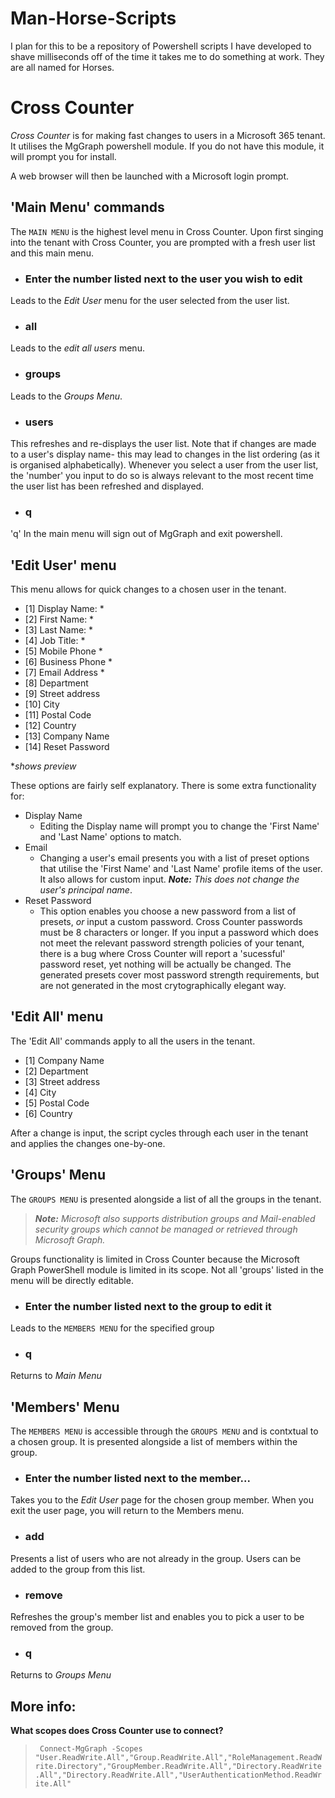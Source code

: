 # Man-Horse-Scripts
I plan for this to  be a repository of Powershell scripts I have developed to shave milliseconds off of the time it takes me to do something at work.
They are all named for Horses.

# Cross Counter

*Cross Counter* is for making fast changes to users in a Microsoft 365 tenant. It utilises the MgGraph powershell module. If you do not have this module, it will prompt you for install.

A web browser will then be launched with a Microsoft login prompt. 
## 'Main Menu' commands

The `MAIN MENU` is the highest level menu in Cross Counter. Upon first singing into the tenant with Cross Counter, you are prompted with a fresh user list and this main menu.

-  ### Enter the number listed next to the user you wish to edit
 Leads to the *Edit User* menu for the user selected from the user list.

- ### all
Leads to the *edit all users* menu.

- ### groups
Leads to the *Groups Menu*.

- ### users
This refreshes and re-displays the user list. Note that if changes are made to a user's display name- this may lead to changes in the list ordering (as it is organised alphabetically). Whenever you select a user from the user list,  the 'number' you input to do so is always relevant to the most recent time the user list has been refreshed and displayed.

- ### q
'q' In the main menu will sign out of MgGraph and exit powershell.

## 'Edit User' menu
This menu allows for quick changes to a chosen user in the tenant.
- [1] Display Name: *
- [2] First Name: *
- [3] Last Name: *
- [4] Job Title: *
- [5] Mobile Phone *
- [6] Business Phone *
- [7] Email Address *
- [8] Department
- [9] Street address
- [10] City
- [11] Postal Code
- [12] Country
- [13] Company Name
- [14] Reset Password

**shows preview*

These options are fairly self explanatory. There is some extra functionality for:
- Display Name
  - Editing the Display name will prompt you to change the 'First Name' and 'Last Name' options to match.
- Email
  - Changing a user's email presents you with a list of preset options that utilise the 'First Name' and 'Last Name' profile items of the user. It also allows for custom input. ***Note:** This does not change the user's principal name*.
- Reset Password
  - This option enables you choose a new password from a list of presets, *or* input a custom password. Cross Counter passwords must be 8 characters or longer. If you input a password which does not meet the relevant password strength policies of your tenant, there is a bug where Cross Counter will report a 'sucessful' password reset, yet nothing will be actually be changed. The generated presets cover most password strength requirements, but are not generated in the most crytographically elegant way.
## 'Edit All' menu
The 'Edit All' commands apply  to all the users in the tenant.
- [1] Company Name
- [2] Department
- [3] Street address
- [4] City
- [5] Postal Code
- [6] Country

After a change is input, the script cycles through each user in the tenant and applies the changes one-by-one.

## 'Groups' Menu
The `GROUPS MENU` is presented alongside a list of all the groups in the tenant.

>  ***Note:** Microsoft also supports distribution groups and Mail-enabled security groups which cannot be managed or retrieved through Microsoft Graph.*

Groups functionality is limited in Cross Counter because the Microsoft Graph PowerShell module is limited in its scope. Not all 'groups' listed in the menu will be directly editable.

-  ### Enter the number listed next to the group to edit it
Leads to the `MEMBERS MENU` for the specified group
-  ### q
Returns to *Main Menu*

## 'Members' Menu
The `MEMBERS MENU` is accessible through the `GROUPS MENU` and is contxtual to a chosen group. It is presented alongside a list of members within the group.
- ### Enter the number listed next to the member...
Takes you to the *Edit User* page for the chosen group member. When you exit the user page, you will return to the Members menu.
- ### add
Presents a list of users who are not already in the group. Users can be added to the group from this list.
- ### remove
Refreshes the group's member list and enables you to pick a user to be removed from the group.
- ### q
Returns to *Groups Menu*

## More info:

**What scopes does Cross Counter use to connect?**

>` Connect-MgGraph -Scopes "User.ReadWrite.All","Group.ReadWrite.All","RoleManagement.ReadWrite.Directory","GroupMember.ReadWrite.All","Directory.ReadWrite.All","Directory.ReadWrite.All","UserAuthenticationMethod.ReadWrite.All"`